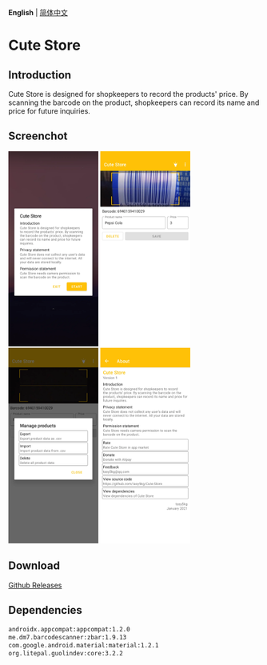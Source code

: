 **English** | [简体中文](https://github.com/tasy5kg/CuteStore/blob/main/README_zh-rCN.md)

# Cute Store

## Introduction

Cute Store is designed for shopkeepers to record the products' price. By scanning the barcode on the product, shopkeepers can record its name and price for future inquiries.

## Screenchot

<img src="./screenshot_1.webp" alt="screenshot_1" width="180" /> <img src="./screenshot_2.webp" alt="screenshot_2" width="180" /> <img src="./screenshot_3.webp" alt="screenshot_3" width="180" /> <img src="./screenshot_4.webp" alt="screenshot_4" width="180" /> 

## Download

[Github Releases](https://github.com/tasy5kg/CuteStore/releases)

## Dependencies

```
androidx.appcompat:appcompat:1.2.0
me.dm7.barcodescanner:zbar:1.9.13
com.google.android.material:material:1.2.1
org.litepal.guolindev:core:3.2.2
```
